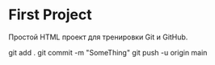 # First Project
Простой HTML проект для тренировки Git и GitHub.

git add .
git commit -m "SomeThing"
git push -u origin main
